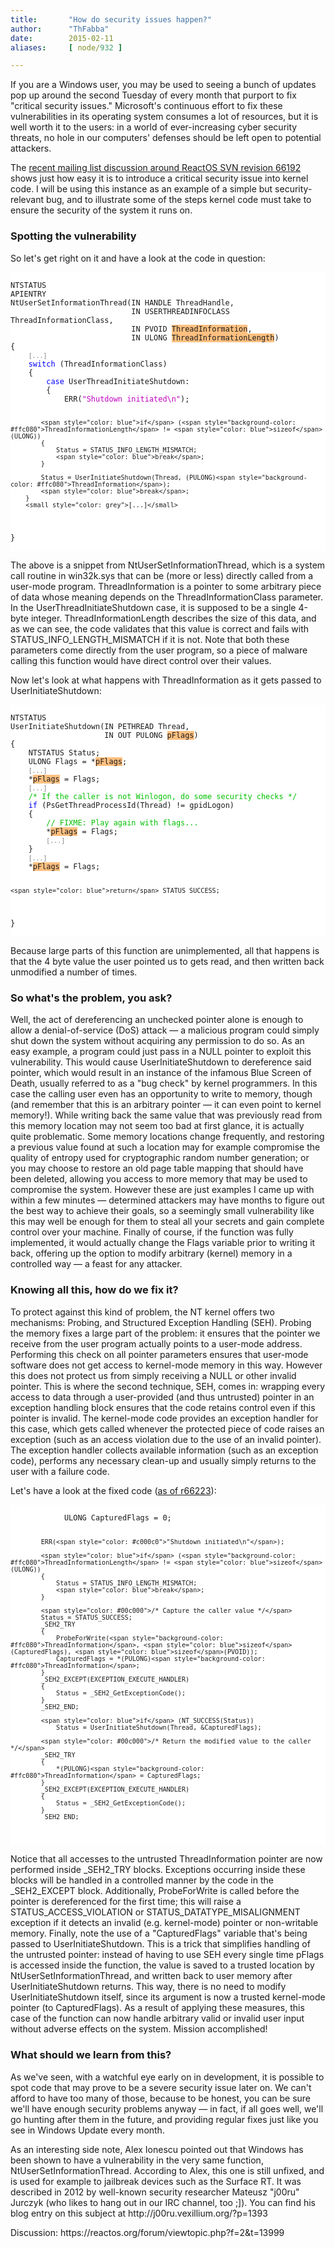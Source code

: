 ```yaml
---
title:       "How do security issues happen?"
author:      "ThFabba"
date:        2015-02-11
aliases:     [ node/932 ]

---
```


<p>
If you are a Windows user, you may be used to seeing a bunch of updates pop up around the second Tuesday of every month that purport to fix "critical security issues."
Microsoft's continuous effort to fix these vulnerabilities in its operating system consumes a lot of resources, but it is well worth it to the users: in a world of ever-increasing cyber security threats, no hole in our computers' defenses should be left open to potential attackers.
</p>

<p>
The <a href="https://www.reactos.org/pipermail/ros-dev/2015-February/017103.html">recent mailing list discussion around ReactOS SVN revision 66192</a> shows just how easy it is to introduce a critical security issue into kernel code.
I will be using this instance as an example of a simple but security-relevant bug, and to illustrate some of the steps kernel code must take to ensure the security of the system it runs on.
</p>

<h3>Spotting the vulnerability</h3>
<p>
So let's get right on it and have a look at the code in question:
</p>
<pre style="font-family: 'Source Code Pro', 'Consolas', 'Courier New', monospace; color: block; background-color: white"><code>
NTSTATUS
APIENTRY
NtUserSetInformationThread(IN HANDLE ThreadHandle,
                           IN USERTHREADINFOCLASS ThreadInformationClass,
                           IN PVOID <span style="background-color: #ffc080">ThreadInformation</span>,
                           IN ULONG <span style="background-color: #ffc080">ThreadInformationLength</span>)
{
    <small style="color: grey">[...]</small>
    <span style="color: blue">switch</span> (ThreadInformationClass)
    {
        <span style="color: blue">case</span> UserThreadInitiateShutdown:
        {
            ERR(<span style="color: #c000c0">"Shutdown initiated\n"</span>);

            <span style="color: blue">if</span> (<span style="background-color: #ffc080">ThreadInformationLength</span> != <span style="color: blue">sizeof</span>(ULONG))
            {
                Status = STATUS_INFO_LENGTH_MISMATCH;
                <span style="color: blue">break</span>;
            }

            Status = UserInitiateShutdown(Thread, (PULONG)<span style="background-color: #ffc080">ThreadInformation</span>);
            <span style="color: blue">break</span>;
        }
        <small style="color: grey">[...]</small>
}
</code></pre>

<p>
The above is a snippet from NtUserSetInformationThread, which is a system call routine in win32k.sys that can be (more or less) directly called from a user-mode program.
ThreadInformation is a pointer to some arbitrary piece of data whose meaning depends on the ThreadInformationClass parameter.
In the UserThreadInitiateShutdown case, it is supposed to be a single 4-byte integer.
ThreadInformationLength describes the size of this data, and as we can see, the code validates that this value is correct and fails with STATUS_INFO_LENGTH_MISMATCH if it is not.
Note that both these parameters come directly from the user program, so a piece of malware calling this function would have direct control over their values.
</p>

<p>
Now let's look at what happens with ThreadInformation as it gets passed to UserInitiateShutdown:
</p>
<pre style="font-family: 'Source Code Pro', 'Consolas', 'Courier New', monospace; color: block; background-color: white"><code>
NTSTATUS
UserInitiateShutdown(IN PETHREAD Thread,
                     IN OUT PULONG <span style="background-color: #ffc080">pFlags</span>)
{
    NTSTATUS Status;
    ULONG Flags = *<span style="background-color: #ffc080">pFlags</span>;
    <small style="color: grey">[...]</small>
    *<span style="background-color: #ffc080">pFlags</span> = Flags;
    <small style="color: grey">[...]</small>
    <span style="color: #00c000">/* If the caller is not Winlogon, do some security checks */</span>
    <span style="color: blue">if</span> (PsGetThreadProcessId(Thread) != gpidLogon)
    {
        <span style="color: #00c000">// FIXME: Play again with flags...</span>
        *<span style="background-color: #ffc080">pFlags</span> = Flags;
        <small style="color: grey">[...]</small>
    }
    <small style="color: grey">[...]</small>
    *<span style="background-color: #ffc080">pFlags</span> = Flags;

    <span style="color: blue">return</span> STATUS_SUCCESS;
}
</code></pre>

<p>
Because large parts of this function are unimplemented, all that happens is that the 4 byte value the user pointed us to gets read, and then written back unmodified a number of times.
</p>

<h3>So what's the problem, you ask?</h3>
<p>
Well, the act of dereferencing an unchecked pointer alone is enough to allow a denial-of-service (DoS) attack &mdash; a malicious program could simply shut down the system without acquiring any permission to do so.
As an easy example, a program could just pass in a NULL pointer to exploit this vulnerability.
This would cause UserInitiateShutdown to dereference said pointer, which would result in an instance of the infamous Blue Screen of Death, usually referred to as a "bug check" by kernel programmers.
In this case the calling user even has an opportunity to write to memory, though (and remember that this is an arbitrary pointer &mdash; it can even point to kernel memory!).
While writing back the same value that was previously read from this memory location may not seem too bad at first glance, it is actually quite problematic.
Some memory locations change frequently, and restoring a previous value found at such a location may for example compromise the quality of entropy used for cryptographic random number generation; or you may choose to restore an old page table mapping that should have been deleted, allowing you access to more memory that may be used to compromise the system.
However these are just examples I came up with within a few minutes &mdash; determined attackers may have months to figure out the best way to achieve their goals, so a seemingly small vulnerability like this may well be enough for them to steal all your secrets and gain complete control over your machine.
Finally of course, if the function was fully implemented, it would actually change the Flags variable prior to writing it back, offering up the option to modify arbitrary (kernel) memory in a controlled way &mdash; a feast for any attacker.
</p>

<h3>Knowing all this, how do we fix it?</h3>
<p>
To protect against this kind of problem, the NT kernel offers two mechanisms: Probing, and Structured Exception Handling (SEH).
Probing the memory fixes a large part of the problem: it ensures that the pointer we receive from the user program actually points to a user-mode address.
Performing this check on all pointer parameters ensures that user-mode software does not get access to kernel-mode memory in this way.
However this does not protect us from simply receiving a NULL or other invalid pointer.
This is where the second technique, SEH, comes in: wrapping every access to data through a user-provided (and thus untrusted) pointer in an exception handling block ensures that the code retains control even if this pointer is invalid.
The kernel-mode code provides an exception handler for this case, which gets called whenever the protected piece of code raises an exception (such as an access violation due to the use of an invalid pointer).
The exception handler collects available information (such as an exception code), performs any necessary clean-up and usually simply returns to the user with a failure code.
</p>

<p>
Let's have a look at the fixed code (<a href="https://code.reactos.org/changelog/reactos?cs=66223">as of r66223</a>):
</p>
<pre style="font-family: 'Source Code Pro', 'Consolas', 'Courier New', monospace; color: block; background-color: white"><code>
            ULONG CapturedFlags = 0;

            ERR(<span style="color: #c000c0">"Shutdown initiated\n"</span>);

            <span style="color: blue">if</span> (<span style="background-color: #ffc080">ThreadInformationLength</span> != <span style="color: blue">sizeof</span>(ULONG))
            {
                Status = STATUS_INFO_LENGTH_MISMATCH;
                <span style="color: blue">break</span>;
            }

            <span style="color: #00c000">/* Capture the caller value */</span>
            Status = STATUS_SUCCESS;
            _SEH2_TRY
            {
                ProbeForWrite(<span style="background-color: #ffc080">ThreadInformation</span>, <span style="color: blue">sizeof</span>(CapturedFlags), <span style="color: blue">sizeof</span>(PVOID));
                CapturedFlags = *(PULONG)<span style="background-color: #ffc080">ThreadInformation</span>;
            }
            _SEH2_EXCEPT(EXCEPTION_EXECUTE_HANDLER)
            {
                Status = _SEH2_GetExceptionCode();
            }
            _SEH2_END;

            <span style="color: blue">if</span> (NT_SUCCESS(Status))
                Status = UserInitiateShutdown(Thread, &CapturedFlags);

            <span style="color: #00c000">/* Return the modified value to the caller */</span>
            _SEH2_TRY
            {
                *(PULONG)<span style="background-color: #ffc080">ThreadInformation</span> = CapturedFlags;
            }
            _SEH2_EXCEPT(EXCEPTION_EXECUTE_HANDLER)
            {
                Status = _SEH2_GetExceptionCode();
            }
            _SEH2_END;
</code></pre>

<p>
Notice that all accesses to the untrusted ThreadInformation pointer are now performed inside _SEH2_TRY blocks.
Exceptions occurring inside these blocks will be handled in a controlled manner by the code in the _SEH2_EXCEPT block.
Additionally, ProbeForWrite is called before the pointer is dereferenced for the first time; this will raise a STATUS_ACCESS_VIOLATION or STATUS_DATATYPE_MISALIGNMENT exception if it detects an invalid (e.g. kernel-mode) pointer or non-writable memory.
Finally, note the use of a "CapturedFlags" variable that's being passed to UserInitiateShutdown.
This is a trick that simplifies handling of the untrusted pointer: instead of having to use SEH every single time pFlags is accessed inside the function, the value is saved to a trusted location by NtUserSetInformationThread, and written back to user memory after UserInitiateShutdown returns.
This way, there is no need to modify UserInitiateShutdown itself, since its argument is now a trusted kernel-mode pointer (to CapturedFlags).
As a result of applying these measures, this case of the function can now handle arbitrary valid or invalid user input without adverse effects on the system.
Mission accomplished!
</p>

<h3>What should we learn from this?</h3>
<p>
As we've seen, with a watchful eye early on in development, it is possible to spot code that may prove to be a severe security issue later on.
We can't afford to have too many of those, because to be honest, you can be sure we'll have enough security problems anyway &mdash; in fact, if all goes well, we'll go hunting after them in the future, and providing regular fixes just like you see in Windows Update every month.
</p>

<p>
As an interesting side note, Alex Ionescu pointed out that Windows has been shown to have a vulnerability in the very same function, NtUserSetInformationThread.
According to Alex, this one is still unfixed, and is used for example to jailbreak devices such as the Surface RT.
It was described in 2012 by well-known security researcher Mateusz "j00ru" Jurczyk (who likes to hang out in our IRC channel, too ;]). You can find his blog entry on this subject at http://j00ru.vexillium.org/?p=1393
</p>

<p>
Discussion: https://reactos.org/forum/viewtopic.php?f=2&t=13999
</p>
